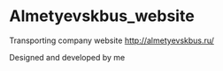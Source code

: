 # Almetyevskbus_website
Transporting company website
http://almetyevskbus.ru/

Designed and developed by me
